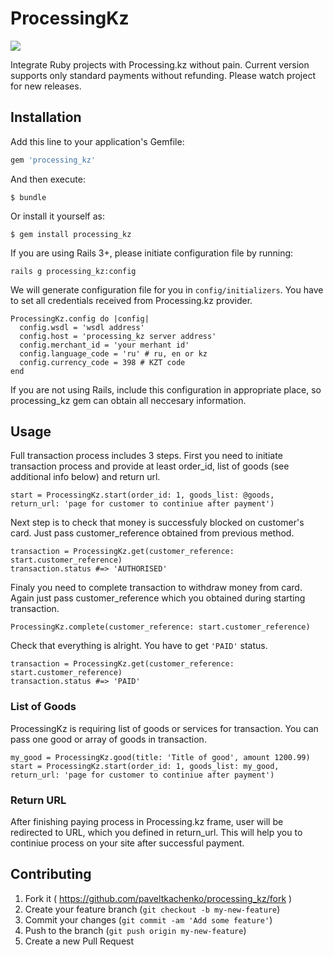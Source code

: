 # ProcessingKz

<img src="https://badge.fury.io/rb/processing_kz.svg" data-bindattr-39="39" class="retina-badge">

Integrate Ruby projects with Processing.kz without pain. Current version supports only standard payments without refunding. Please watch project for new releases.

## Installation

Add this line to your application's Gemfile:

```ruby
gem 'processing_kz'
```

And then execute:

    $ bundle

Or install it yourself as:

    $ gem install processing_kz

If you are using Rails 3+, please initiate configuration file by running:

    rails g processing_kz:config

We will generate configuration file for you in `config/initializers`. You have to set all credentials received from Processing.kz provider.

    ProcessingKz.config do |config|
      config.wsdl = 'wsdl address'
      config.host = 'processing_kz server address'
      config.merchant_id = 'your merhant id'
      config.language_code = 'ru' # ru, en or kz
      config.currency_code = 398 # KZT code
    end

If you are not using Rails, include this configuration in appropriate place, so processing_kz gem can obtain all neccesary information.

## Usage

Full transaction process includes 3 steps. First you need to initiate transaction process and provide at least order_id, list of goods (see additional info below) and return url.

    start = ProcessingKz.start(order_id: 1, goods_list: @goods, return_url: 'page for customer to continiue after payment')

Next step is to check that money is successfuly blocked on customer's card. Just pass customer_reference obtained from previous method.
  
    transaction = ProcessingKz.get(customer_reference: start.customer_reference)
    transaction.status #=> 'AUTHORISED'

Finaly you need to complete transaction to withdraw money from card. Again just pass customer_reference which you obtained during starting transaction.
  
    ProcessingKz.complete(customer_reference: start.customer_reference)

Check that everything is alright. You have to get `'PAID'` status.
    
    transaction = ProcessingKz.get(customer_reference: start.customer_reference)
    transaction.status #=> 'PAID'

### List of Goods
  
ProcessingKz is requiring list of goods or services for transaction. You can pass one good or array of goods in transaction. 
    
    my_good = ProcessingKz.good(title: 'Title of good', amount 1200.99)
    start = ProcessingKz.start(order_id: 1, goods_list: my_good, return_url: 'page for customer to continiue after payment')

### Return URL
  
After finishing paying process in Processing.kz frame, user will be redirected to URL, which you defined in return_url. This will help you to continiue process on your site after successful payment.


## Contributing

1. Fork it ( https://github.com/paveltkachenko/processing_kz/fork )
2. Create your feature branch (`git checkout -b my-new-feature`)
3. Commit your changes (`git commit -am 'Add some feature'`)
4. Push to the branch (`git push origin my-new-feature`)
5. Create a new Pull Request
